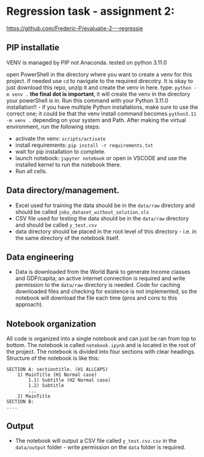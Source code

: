 # Regression task - assignment 2: 
https://github.com/Frederic-P/evaluatie-2---regressie 

## PIP installatie
VENV is managed by PIP not Anaconda. tested on python 3.11.0

open PowerShell in the directory where you want to create a venv for this project. If needed use `cd` to navigate to the required direcotry. It is okay to just download this repo, unzip it and create the venv in here.
type: `python -m venv .` **the final dot is important**, it will create the venv in the directory your powerShell is in. Run this command with your Python 3.11.0 installation!! - if you have multiple Python installations, make sure to use the correct one; it could be that the venv install command becomes `python3.11 -m venv .` depending on your system and Path. After making the virtual environment, run the following steps: 
- activate the venv: `scripts/activate`
- install requirements: `pip install -r requirements.txt`
- wait for pip installation to complete.
- launch notebook: `jupyter notebook` or open in VSCODE and use the installed kernel to run the notebook there. 
- Run all cells. 

## Data directory/management.
- Excel used for training the data should be in the `data/raw` directory and should be called `jobs_dataset_without_solution.xls`
- CSV file used for testing the data should be in the `data/raw` directory and should be called `y_test.csv`
- data directory should be placed in the root level of this directory - i.e. in the same directory of the notebook itself. 

## Data engineering
- Data is downloaded from the World Bank to generate Income classes and GDP/capita; an active internet connection is required and write permission to the `data/raw` directory is needed. Code for caching downloaded files and checking for existence is not implemented, so the notebook will download the file each time (pros and cons to this approach). 

## Notebook organization
All code is organized into a single notebook and can just be ran from top to bottom. The notebook is called `notebook.ipynb` and is located in the root of the project. The notebook is divided into four sections with clear headings. Structure of the notebook is like this: 

```
SECTION A: sectiontitle. (H1 ALLCAPS)
    1) MainTitle (H1 Normal case)
        1.1) Subtitle (H2 Normal case)
        1.2) Subtitle
        ...
    2) MainTitle
SECTION B: 
....

```

## Output
- The notebook will output a CSV file called `y_test.csv.csv` in the `data/output` folder - write permission on the `data` folder is required.
